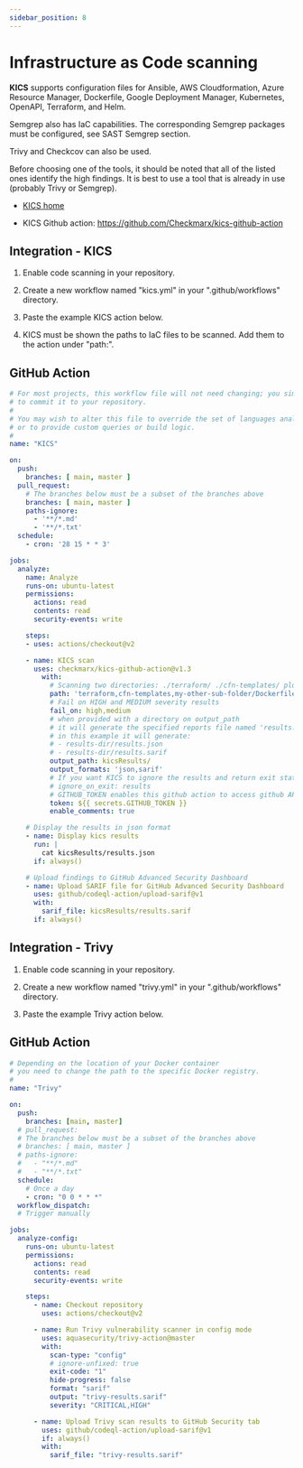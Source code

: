 ```yaml
---
sidebar_position: 8
---
```


# Infrastructure as Code scanning

<b>KICS</b> supports configuration files for Ansible, AWS Cloudformation, Azure Resource Manager, Dockerfile, Google Deployment Manager, Kubernetes, OpenAPI, Terraform, and Helm.

Semgrep also has IaC capabilities. The corresponding Semgrep packages must be configured, see SAST Semgrep section.

Trivy and Checkcov can also be used.

Before choosing one of the tools, it should be noted that all of the listed ones identify the high findings. It is best to use a tool that is already in use (probably Trivy or Semgrep).

- [KICS home](https://kics.io/)

- KICS Github action: https://github.com/Checkmarx/kics-github-action

## Integration - KICS

1. Enable code scanning in your repository.

2. Create a new workflow named "kics.yml" in your ".github/workflows" directory.

3. Paste the example KICS action below.

4. KICS must be shown the paths to IaC files to be scanned. Add them to the action under "path:".

## GitHub Action

```yml
# For most projects, this workflow file will not need changing; you simply need
# to commit it to your repository.
#
# You may wish to alter this file to override the set of languages analyzed,
# or to provide custom queries or build logic.
#
name: "KICS"

on:
  push:
    branches: [ main, master ]
  pull_request:
    # The branches below must be a subset of the branches above
    branches: [ main, master ]
    paths-ignore:
      - '**/*.md'
      - '**/*.txt'
  schedule:
    - cron: '28 15 * * 3'

jobs:
  analyze:
    name: Analyze
    runs-on: ubuntu-latest
    permissions:
      actions: read
      contents: read
      security-events: write

    steps:
    - uses: actions/checkout@v2

    - name: KICS scan
      uses: checkmarx/kics-github-action@v1.3
        with:
          # Scanning two directories: ./terraform/ ./cfn-templates/ plus a single file
          path: 'terraform,cfn-templates,my-other-sub-folder/Dockerfile'
          # Fail on HIGH and MEDIUM severity results
          fail_on: high,medium
          # when provided with a directory on output_path
          # it will generate the specified reports file named 'results.{extension}'
          # in this example it will generate:
          # - results-dir/results.json
          # - results-dir/results.sarif
          output_path: kicsResults/
          output_formats: 'json,sarif'
          # If you want KICS to ignore the results and return exit status code 0 unless a KICS engine error happens
          # ignore_on_exit: results
          # GITHUB_TOKEN enables this github action to access github API and post comments in a pull request
          token: ${{ secrets.GITHUB_TOKEN }}
          enable_comments: true

    # Display the results in json format
    - name: Display kics results
      run: |
        cat kicsResults/results.json
      if: always()

    # Upload findings to GitHub Advanced Security Dashboard
    - name: Upload SARIF file for GitHub Advanced Security Dashboard
      uses: github/codeql-action/upload-sarif@v1
      with:
        sarif_file: kicsResults/results.sarif
      if: always()
```

## Integration - Trivy

1. Enable code scanning in your repository.

2. Create a new workflow named "trivy.yml" in your ".github/workflows" directory.

3. Paste the example Trivy action below.

## GitHub Action

```yml
# Depending on the location of your Docker container
# you need to change the path to the specific Docker registry.
#
name: "Trivy"

on:
  push:
    branches: [main, master]
  # pull_request:
  # The branches below must be a subset of the branches above
  # branches: [ main, master ]
  # paths-ignore:
  #   - "**/*.md"
  #   - "**/*.txt"
  schedule:
    # Once a day
    - cron: "0 0 * * *"
  workflow_dispatch:
  # Trigger manually

jobs:
  analyze-config:
    runs-on: ubuntu-latest
    permissions:
      actions: read
      contents: read
      security-events: write

    steps:
      - name: Checkout repository
        uses: actions/checkout@v2

      - name: Run Trivy vulnerability scanner in config mode
        uses: aquasecurity/trivy-action@master
        with:
          scan-type: "config"
          # ignore-unfixed: true
          exit-code: "1"
          hide-progress: false
          format: "sarif"
          output: "trivy-results.sarif"
          severity: "CRITICAL,HIGH"

      - name: Upload Trivy scan results to GitHub Security tab
        uses: github/codeql-action/upload-sarif@v1
        if: always()
        with:
          sarif_file: "trivy-results.sarif"
```
